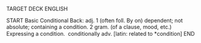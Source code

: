 TARGET DECK
ENGLISH

START
Basic
Conditional
Back: adj. 1 (often foll. By on) dependent; not absolute; containing a condition. 2 gram. (of a clause, mood, etc.) Expressing a condition.  conditionally adv. [latin: related to *condition]
END
